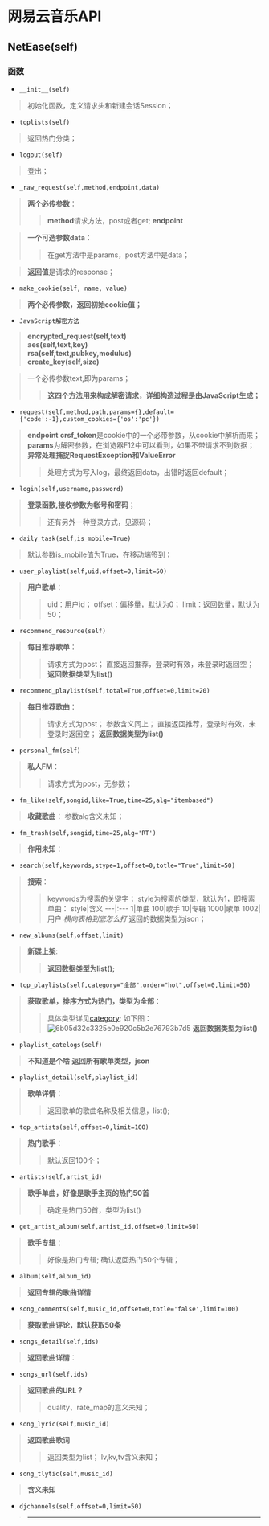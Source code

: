 # 网易云音乐API

## NetEase(self)

### 函数

- `__init__(self)`
> 初始化函数，定义请求头和新建会话Session；
- `toplists(self)`
> 返回热门分类；
- `logout(self)`
> 登出；
- `_raw_request(self,method,endpoint,data)`

> **两个必传参数**：
>> **method**请求方法，post或者get;
>> **endpoint**

> **一个可选参数data**：
>> 在get方法中是params，post方法中是data；

> **返回值**是请求的response；

- `make_cookie(self, name, value)`
> **两个必传参数，返回初始cookie值；**

- `JavaScript解密方法`
> **encrypted_request(self,text)**  
> **aes(self,text,key)**  
> **rsa(self,text,pubkey,modulus)**  
> **create_key(self,size)**

> 一个必传参数text,即为params；
>> **这四个方法用来构成解密请求，详细构造过程是由JavaScript生成；**

- `request(self,method,path,params={},default={'code':-1},custom_cookies={'os':'pc'})`
> **endpoint**
> **crsf_token**是cookie中的一个必带参数，从cookie中解析而来；
> **params**为解密参数，在浏览器F12中可以看到，如果不带请求不到数据；
> **异常处理捕捉RequestException和ValueError**
>> 处理方式为写入log，最终返回data，出错时返回default；

- `login(self,username,password)`
> **登录函数,接收参数为帐号和密码**；
>> 还有另外一种登录方式，见源码；

- `daily_task(self,is_mobile=True)`
> 默认参数is_mobile值为True，在移动端签到；

- `user_playlist(self,uid,offset=0,limit=50)` 
> **用户歌单**：
>> uid：用户id；
>> offset：偏移量，默认为0；
>> limit：返回数量，默认为50；

- `recommend_resource(self)`
> **每日推荐歌单**：
>> 请求方式为post；
>> 直接返回推荐，登录时有效，未登录时返回空；
>> **返回数据类型为list()**

- `recommend_playlist(self,total=True,offset=0,limit=20)`
> **每日推荐歌曲**：
>> 请求方式为post；
>> 参数含义同上；
>> 直接返回推荐，登录时有效，未登录时返回空；
>> **返回数据类型为list()**

- `personal_fm(self)`
> **私人FM**：
>> 请求方式为post，无参数；

- `fm_like(self,songid,like=True,time=25,alg="itembased")`
> **收藏歌曲**：
> 参数alg含义未知；

- `fm_trash(self,songid,time=25,alg='RT')`
> **作用未知**：

- `search(self,keywords,stype=1,offset=0,totle="True",limit=50)`
> **搜索**：
>> keywords为搜索的关键字；
>> style为搜索的类型，默认为1，即搜索单曲：
>> style|含义
>> ---|:---
>> 1|单曲
>> 100|歌手
>> 10|专辑
>> 1000|歌单
>> 1002|用户
>> *横向表格到底怎么打*
>> 返回的数据类型为json；

- `new_albums(self,offset,limit)`
> **新碟上架**:
>> **返回数据类型为list();**

- `top_playlists(self,category="全部",order="hot",offset=0,limit=50)`
> **获取歌单，排序方式为热门，类型为全部**：
>> 具体类型详见[category](http://music.163.com/#/discover/playlist/);
>> 如下图：![6b05d32c3325e0e920c5b2e76793b7d5](网易云音乐API.resources/1.jpg)
>> **返回数据类型为list()**

- `playlist_catelogs(self)`
> **不知道是个啥**
> **返回所有歌单类型，json**

- `playlist_detail(self,playlist_id)`
> **歌单详情**：
>> 返回歌单的歌曲名称及相关信息，list();

- `top_artists(self,offset=0,limit=100)`
> **热门歌手**：
>> 默认返回100个；

- `artists(self,artist_id)`
> **歌手单曲，好像是歌手主页的热门50首**
>> 确定是热门50首，类型为list()

- `get_artist_album(self,artist_id,offset=0,limit=50)`
> **歌手专辑**：
>> 好像是热门专辑;
>> 确认返回热门50个专辑；

- `album(self,album_id)`
> **返回专辑的歌曲详情**

- `song_comments(self,music_id,offset=0,totle='false',limit=100)`
> **获取歌曲评论，默认获取50条**

- `songs_detail(self,ids)`
> **返回歌曲详情**：

- `songs_url(self,ids)`
> **返回歌曲的URL？**
>> quality、rate_map的意义未知；

- `song_lyric(self,music_id)`
> **返回歌曲歌词**
>> 返回类型为list；
>> lv,kv,tv含义未知；

- `song_tlytic(self,music_id)`
> **含义未知**

- `djchannels(self,offset=0,limit=50)`
> ****
